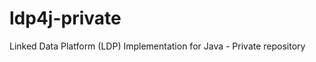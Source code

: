 ldp4j-private
=============

Linked Data Platform (LDP) Implementation for Java - Private repository
